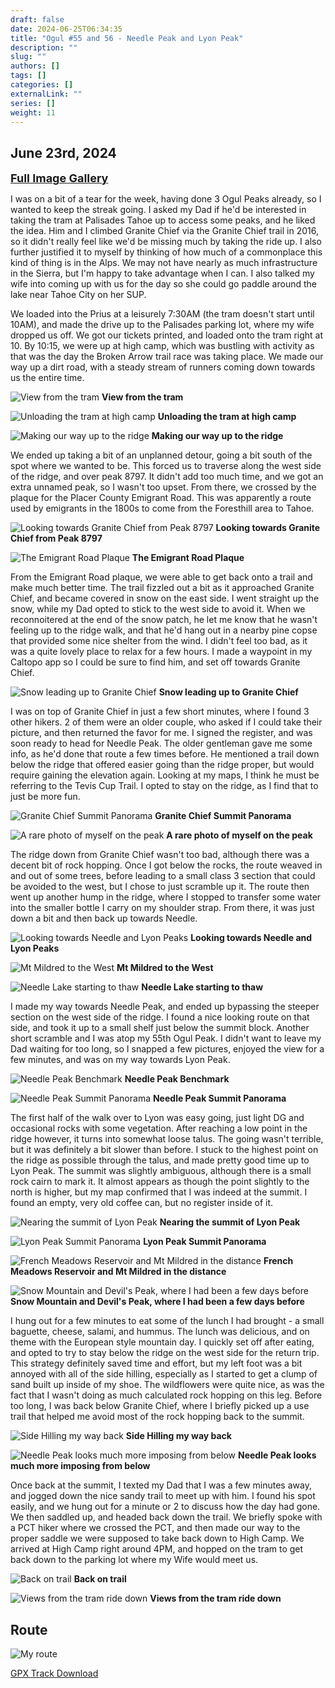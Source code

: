 ```yaml
---
draft: false
date: 2024-06-25T06:34:35
title: "Ogul #55 and 56 - Needle Peak and Lyon Peak"
description: ""
slug: ""
authors: []
tags: []
categories: []
externalLink: ""
series: []
weight: 11
---
```

## June 23rd, 2024

<a href="../galleries/needle-lyon-gallery/"><font size="4"><b>Full Image Gallery</b></font></a>

I was on a bit of a tear for the week, having done 3 Ogul Peaks already, so I wanted to keep the streak going. I asked my Dad if he'd be interested in taking the tram at Palisades Tahoe up to access some peaks, and he liked the idea. Him and I climbed Granite Chief via the Granite Chief trail in 2016, so it didn't really feel like we'd be missing much by taking the ride up. I also further justified it to myself by thinking of how much of a commonplace this kind of thing is in the Alps. We may not have nearly as much infrastructure in the Sierra, but I'm happy to take advantage when I can. I also talked my wife into coming up with us for the day so she could go paddle around the lake near Tahoe City on her SUP. 

We loaded into the Prius at a leisurely 7:30AM (the tram doesn't start until 10AM), and made the drive up to the Palisades parking lot, where my wife dropped us off. We got our tickets printed, and loaded onto the tram right at 10. By 10:15, we were up at high camp, which was bustling with activity as that was the day the Broken Arrow trail race was taking place. We made our way up a dirt road, with a steady stream of runners coming down towards us the entire time. 

![View from the tram](https://s3.us-west-1.wasabisys.com/web-assets/needle-lyon-6-23-24/PXL_20240623_170618819.jpg?classes=shadow)
**View from the tram**

![Unloading the tram at high camp](https://s3.us-west-1.wasabisys.com/web-assets/needle-lyon-6-23-24/PXL_20240623_171301977.jpg?classes=shadow)
**Unloading the tram at high camp**

![Making our way up to the ridge](https://s3.us-west-1.wasabisys.com/web-assets/needle-lyon-6-23-24/PXL_20240623_174215088.jpg?classes=shadow)
**Making our way up to the ridge**

We ended up taking a bit of an unplanned detour, going a bit south of the spot where we wanted to be. This forced us to traverse along the west side of the ridge, and over peak 8797. It didn't add too much time, and we got an extra unnamed peak, so I wasn't too upset. From there, we crossed by the plaque for the Placer County Emigrant Road. This was apparently a route used by emigrants in the 1800s to come from the Foresthill area to Tahoe.

![Looking towards Granite Chief from Peak 8797](https://s3.us-west-1.wasabisys.com/web-assets/needle-lyon-6-23-24/PXL_20240623_180514742.jpg?classes=shadow)
**Looking towards Granite Chief from Peak 8797**

![The Emigrant Road Plaque](https://s3.us-west-1.wasabisys.com/web-assets/needle-lyon-6-23-24/PXL_20240623_181633676.jpg?classes=shadow)
**The Emigrant Road Plaque**

From the Emigrant Road plaque, we were able to get back onto a trail and make much better time. The trail fizzled out a bit as it approached Granite Chief, and became covered in snow on the east side. I went straight up the snow, while my Dad opted to stick to the west side to avoid it. When we reconnoitered at the end of the snow patch, he let me know that he wasn't feeling up to the ridge walk, and that he'd hang out in a nearby pine copse that provided some nice shelter from the wind. I didn't feel too bad, as it was a quite lovely place to relax for a few hours. I made a waypoint in my Caltopo app so I could be sure to find him, and set off towards Granite Chief. 

![Snow leading up to Granite Chief](https://s3.us-west-1.wasabisys.com/web-assets/needle-lyon-6-23-24/PXL_20240623_185004619.jpg?classes=shadow)
**Snow leading up to Granite Chief**

I was on top of Granite Chief in just a few short minutes, where I found 3 other hikers. 2 of them were an older couple, who asked if I could take their picture, and then returned the favor for me. I signed the register, and was soon ready to head for Needle Peak. The older gentleman gave me some info, as he'd done that route a few times before. He mentioned a trail down below the ridge that offered easier going than the ridge proper, but would require gaining the elevation again. Looking at my maps, I think he must be referring to the Tevis Cup Trail. I opted to stay on the ridge, as I find that to just be more fun.

![Granite Chief Summit Panorama](https://s3.us-west-1.wasabisys.com/web-assets/needle-lyon-6-23-24/PXL_20240623_190437341.PANO.jpg?classes=shadow)
**Granite Chief Summit Panorama**

![A rare photo of myself on the peak](https://s3.us-west-1.wasabisys.com/web-assets/needle-lyon-6-23-24/PXL_20240623_190518365.MP.jpg?classes=shadow)
**A rare photo of myself on the peak**

The ridge down from Granite Chief wasn't too bad, although there was a decent bit of rock hopping. Once I got below the rocks, the route weaved in and out of some trees, before leading to a small class 3 section that could be avoided to the west, but I chose to just scramble up it. The route then went up another hump in the ridge, where I stopped to transfer some water into the smaller bottle I carry on my shoulder strap. From there, it was just down a bit and then back up towards Needle.

![Looking towards Needle and Lyon Peaks](https://s3.us-west-1.wasabisys.com/web-assets/needle-lyon-6-23-24/PXL_20240623_191044440.jpg?classes=shadow)
**Looking towards Needle and Lyon Peaks**

![Mt Mildred to the West](https://s3.us-west-1.wasabisys.com/web-assets/needle-lyon-6-23-24/PXL_20240623_193025871.jpg?classes=shadow)
**Mt Mildred to the West**

![Needle Lake starting to thaw](https://s3.us-west-1.wasabisys.com/web-assets/needle-lyon-6-23-24/PXL_20240623_193414332.jpg?classes=shadow)
**Needle Lake starting to thaw**

I made my way towards Needle Peak, and ended up bypassing the steeper section on the west side of the ridge. I found a nice looking route on that side, and took it up to a small shelf just below the summit block. Another short scramble and I was atop my 55th Ogul Peak. I didn't want to leave my Dad waiting for too long, so I snapped a few pictures, enjoyed the view for a few minutes, and was on my way towards Lyon Peak.

![Needle Peak Benchmark](https://s3.us-west-1.wasabisys.com/web-assets/needle-lyon-6-23-24/PXL_20240623_195539421.jpg?classes=shadow)
**Needle Peak Benchmark**

![Needle Peak Summit Panorama](https://s3.us-west-1.wasabisys.com/web-assets/needle-lyon-6-23-24/PXL_20240623_195620127.PANO.jpg?classes=shadow)
**Needle Peak Summit Panorama**

The first half of the walk over to Lyon was easy going, just light DG and occasional rocks with some vegetation. After reaching a low point in the ridge however, it turns into somewhat loose talus. The going wasn't terrible, but it was definitely a bit slower than before. I stuck to the highest point on the ridge as possible through the talus, and made pretty good time up to Lyon Peak. The summit was slightly ambiguous, although there is a small rock cairn to mark it. It almost appears as though the point slightly to the north is higher, but my map confirmed that I was indeed at the summit. I found an empty, very old coffee can, but no register inside of it. 

![Nearing the summit of Lyon Peak](https://s3.us-west-1.wasabisys.com/web-assets/needle-lyon-6-23-24/PXL_20240623_202912697.jpg?classes=shadow)
**Nearing the summit of Lyon Peak**

![Lyon Peak Summit Panorama](https://s3.us-west-1.wasabisys.com/web-assets/needle-lyon-6-23-24/PXL_20240623_203532544.PANO.jpg?classes=shadow)
**Lyon Peak Summit Panorama**

![French Meadows Reservoir and Mt Mildred in the distance](https://s3.us-west-1.wasabisys.com/web-assets/needle-lyon-6-23-24/PXL_20240623_203538534.jpg?classes=shadow)
**French Meadows Reservoir and Mt Mildred in the distance**

![Snow Mountain and Devil's Peak, where I had been a few days before](https://s3.us-west-1.wasabisys.com/web-assets/needle-lyon-6-23-24/PXL_20240623_203543695.jpg?classes=shadow)
**Snow Mountain and Devil's Peak, where I had been a few days before**

I hung out for a few minutes to eat some of the lunch I had brought - a small baguette, cheese, salami, and hummus. The lunch was delicious, and on theme with the European style mountain day. I quickly set off after eating, and opted to try to stay below the ridge on the west side for the return trip. This strategy definitely saved time and effort, but my left foot was a bit annoyed with all of the side hilling, especially as I started to get a clump of sand built up inside of my shoe. The wildflowers were quite nice, as was the fact that I wasn't doing as much calculated rock hopping on this leg. Before too long, I was back below Granite Chief, where I briefly picked up a use trail that helped me avoid most of the rock hopping back to the summit. 

![Side Hilling my way back](https://s3.us-west-1.wasabisys.com/web-assets/needle-lyon-6-23-24/PXL_20240623_210425408.jpg?classes=shadow)
**Side Hilling my way back**

![Needle Peak looks much more imposing from below](https://s3.us-west-1.wasabisys.com/web-assets/needle-lyon-6-23-24/PXL_20240623_211726343.jpg?classes=shadow)
**Needle Peak looks much more imposing from below**

Once back at the summit, I texted my Dad that I was a few minutes away, and jogged down the nice sandy trail to meet up with him. I found his spot easily, and we hung out for a minute or 2 to discuss how the day had gone. We then saddled up, and headed back down the trail. We briefly spoke with a PCT hiker where we crossed the PCT, and then made our way to the proper saddle we were supposed to take back down to High Camp. We arrived at High Camp right around 4PM, and hopped on the tram to get back down to the parking lot where my Wife would meet us.

![Back on trail](https://s3.us-west-1.wasabisys.com/web-assets/needle-lyon-6-23-24/PXL_20240623_222305586.jpg?classes=shadow)
**Back on trail**

![Views from the tram ride down](https://s3.us-west-1.wasabisys.com/web-assets/needle-lyon-6-23-24/PXL_20240623_230551808.jpg?classes=shadow)
**Views from the tram ride down**

## Route
![My route](https://s3.us-west-1.wasabisys.com/web-assets/needle-lyon-6-23-24/needle-lyon_route.jpg?classes=shadow)

[GPX Track Download](https://s3.us-west-1.wasabisys.com/web-assets/needle-lyon-6-23-24/needle-lyon_route_route.gpx)